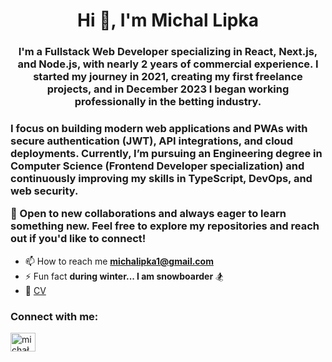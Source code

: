 <h1 align="center">Hi 👋, I'm Michal Lipka</h1>
<h3 align="center">I'm a Fullstack Web Developer specializing in React, Next.js, and Node.js, with nearly 2 years of commercial experience.
I started my journey in 2021, creating my first freelance projects, and in December 2023 I began working professionally in the betting industry.</h3>

<h3>I focus on building modern web applications and PWAs with secure authentication (JWT), API integrations, and cloud deployments.
Currently, I’m pursuing an Engineering degree in Computer Science (Frontend Developer specialization) and continuously improving my skills in TypeScript, DevOps, and web security.

🚀 Open to new collaborations and always eager to learn something new.
Feel free to explore my repositories and reach out if you'd like to connect!</h3>

- 📫 How to reach me **michalipka1@gmail.com**
- ⚡ Fun fact **during winter... I am snowboarder** 🏂
- 📄 [CV](https://www.canva.com/design/DAG0YjvkqWc/UrbBuB7bB1bTVTahyIiXCw/view?utm_content=DAG0YjvkqWc&utm_campaign=designshare&utm_medium=link2&utm_source=uniquelinks&utlId=h1dc37b2ceb)

<h3 align="left">Connect with me:</h3>
<p align="left">
<a href="https://linkedin.com/in/michal-lipka-fe" target="blank"><img align="center" src="https://raw.githubusercontent.com/rahuldkjain/github-profile-readme-generator/master/src/images/icons/Social/linked-in-alt.svg" alt="michał lipka" height="30" width="40" /></a>
</p>
